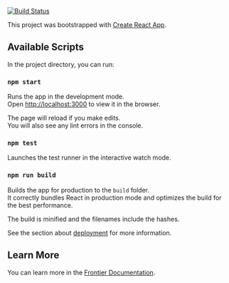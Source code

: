 [![Build Status](https://travis-ci.org/{GITHUB_ORG}/{GITHUB_REPO}.svg?branch=master)](https://travis-ci.org/{GITHUB_ORG}/{GITHUB_REPO})

This project was bootstrapped with [Create React App](https://github.com/facebook/create-react-app).
## Available Scripts

In the project directory, you can run:

### `npm start`

Runs the app in the development mode.<br>
Open [http://localhost:3000](http://localhost:3000) to view it in the browser.

The page will reload if you make edits.<br>
You will also see any lint errors in the console.

### `npm test`

Launches the test runner in the interactive watch mode.<br>

### `npm run build`

Builds the app for production to the `build` folder.<br>
It correctly bundles React in production mode and optimizes the build for the best performance.

The build is minified and the filenames include the hashes.<br>

See the section about [deployment](https://www.familysearch.org/frontier/docs/#/develop/deploy) for more information.

## Learn More

You can learn more in the [Frontier Documentation](https://www.familysearch.org/frontier/docs/#/).
